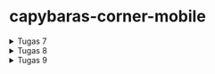 ﻿# capybaras-corner-mobile
<details>
<summary> Tugas 7 </summary>

1. Jelaskan apa yang dimaksud dengan stateless widget dan stateful widget, dan jelaskan perbedaan dari keduanya.
2. Sebutkan widget apa saja yang kamu gunakan pada proyek ini dan jelaskan fungsinya.
3. Apa fungsi dari setState()? Jelaskan variabel apa saja yang dapat terdampak dengan fungsi tersebut.
4. Jelaskan perbedaan antara const dengan final.
5. Jelaskan bagaimana cara kamu mengimplementasikan checklist-checklist di atas.

=============== 1 ===============
<br/>
Stateless dan stateful adalah dua jenis keadaan widget yang ada pada flutter. Stateless widget artinya adalah widget yang menampilkan data yang tetap/konstan atau tidak sering berubah. Kebalikannya, stateful widget digunakan ketika kita ingin menampilkan data yang sering berubah selama berjalannya aplikasi. Contoh simple stateful widget seperti label yang menunjukkan sebuah counter, tentu akan menunjukkan angka yang berubah (incrementing) sedangkan contoh stateless misalkan label yang menunjukkan nama aplikasi.
<br/>
=============== 2 ===============
<br/>
| Widget                       | Kegunaan                                                                                                             |
|------------------------------|----------------------------------------------------------------------------------------------------------------------|
| `MaterialApp`                | Root aplikasi dengan struktur Material Design, menyediakan navigasi dan tema.                                       |
| `ThemeData`                  | Mengatur tema visual aplikasi, seperti warna, font, dan gaya lainnya.                                               |
| `ColorScheme.fromSwatch`     | Membuat skema warna dari palet warna yang dipilih, menetapkan `primarySwatch` dan warna sekunder.                   |
| `MyHomePage`                 | Widget yang akan menjadi halaman beranda atau home page dari aplikasi.                                              |
| `MyApp`                      | Custom widget sebagai root aplikasi, menyusun `MaterialApp` dan pengaturan tema serta halaman awal.                 |
| `runApp`                     | Fungsi untuk menjalankan aplikasi, menampilkan widget utama (`MyApp`) dalam hierarchy aplikasi Flutter.             |
| `Scaffold`                   | Menyediakan struktur halaman dasar dengan `AppBar` dan `body`.                                                      |
| `AppBar`                     | Toolbar di bagian atas halaman, menampilkan judul dan ikon aplikasi.                                                |
| `Text`                       | Menampilkan teks statis pada layar. Digunakan untuk judul, sambutan, dan informasi lainnya.                         |
| `Padding`                    | Menambahkan jarak di sekitar widget untuk tata letak yang lebih rapi.                                               |
| `Column`                     | Menyusun widget secara vertikal, seperti teks dan kartu dalam halaman.                                              |
| `Row`                        | Menyusun widget secara horizontal, seperti `InfoCard` dalam satu baris.                                             |
| `InfoCard`                   | Custom widget yang menampilkan informasi sederhana (judul dan konten).                                              |
| `ItemCard`                   | Custom widget untuk ikon dan teks opsional. Respon `onTap` untuk interaksi pengguna.                               |
| `GridView.count`             | Menampilkan grid dengan jumlah kolom tetap, seperti `ItemCard` dalam 3 kolom.                                       |
| `Card`                       | Menampilkan kotak dengan elevasi, memberikan tampilan visual untuk `InfoCard`.                                      |
| `Material`                   | Menambahkan efek Material Design pada `ItemCard`, seperti warna latar belakang dan sudut melengkung.               |
| `InkWell`                    | Menambahkan efek klik pada `ItemCard` dan menampilkan `SnackBar` saat ditekan.                                      |
| `SnackBar`                   | Menampilkan pesan sementara di bagian bawah layar, sebagai respons ketika `ItemCard` ditekan.                      |
| `MediaQuery.of(context)`     | Mengambil ukuran layar untuk menyesuaikan tampilan secara responsif.                                                |
| `SizedBox`                   | Menambahkan jarak vertikal antara elemen-elemen dalam kolom.                                                        |
<br/>
=============== 3 ===============
<br/>
setState() digunakan untuk memberi sinyal framework bahwa isi dari sebuah `StatefulWidget` telah berubah dan butuh dicek.
setState() hanya berdampak pada variabel atau data yang berada dalam State dari widget tersebut, khususnya variabel-variabel yang digunakan dalam metode build. Variabel yang terpengaruh antara lain:
1. Variabel dengan nilai dinamis atau bisa berubah: Variabel seperti int counter, String text, atau List items yang diinisialisasi dalam State widget bisa diubah, dan setState() akan memperbarui tampilan sesuai perubahan tersebut.
2. Data yang ditampilkan di UI: Semua data yang digunakan di dalam build method, seperti teks, gambar, ukuran, atau warna, jika terhubung dengan variabel dalam state yang berubah, akan terpengaruh oleh setState().
3. Properti widget: Jika suatu properti dari widget bergantung pada nilai variabel dalam State, maka perubahan nilai tersebut juga mempengaruhi tampilan widget. Misalnya, properti color dari widget Container yang bergantung pada nilai dari variabel dalam state.
<br/>
=============== 4 ===============
<br/>

| Sifat                         | `const`                              | `final`                            | 
|-------------------------------|--------------------------------------|------------------------------------|
| Waktu penentuan nilai         | Compile-time                         | Run-time                           | 
| Dapat berubah nilainya?       | Tidak                                | Tidak                              | 
| Penggunaan pada variabel instance? | Tidak bisa                        | Bisa                               | 
| Memerlukan kata kunci `static` untuk class-level konstanta? | Ya                                  | Tidak (tidak bisa const)  | 
| Bersifat immutable (tidak dapat diubah) | Ya, mutlak (benar-benar konstan) | Ya, tetapi nilai di-set saat run-time | 
| Cocok untuk                   | Nilai konstan di seluruh aplikasi    | Nilai yang diketahui saat run-time dan hanya di-set sekali | 
| Contoh                         | `static const double pi = 3.14;`    | `final DateTime now = DateTime.now();` |

<br/>
=============== 5 ===============
<br/>
Hal pertama yang dilakukan adalah membuat file baru bernama ``menu.dart`` pada folder lib. Lalu memindahkan class `MyHomePage` dari ``main.dart`` kemudian mengubah jenisnya menjadi stateless widget. Kemudian mengisi isi class `MyHomePage` sesuai definisi yang diperlukan suatu stateless widget. Lalu juga menambahkan 3 variable Strings (nama, kelas, npm) sebagai data yang ditunjukkan pada info card nanti.

Selanjutnya, membuat class baru bernama `InfoCard` di ``menu.dart`` yang akan menunjukkan data nama, kelas, npm yang di-define pada `MyHomePage`. class `InfoCard` ini akan membuat suatu widget Card yang berbentuk kotak dan akan menampilkan data dan title dari data tersebut.

Kemudian buat class `ItemHomePage` yang punya atribut name, icon, dan colors. name disini bertipe String, icon bertipe IconData, colors bertipe MaterialColor. Lalu buat konstruktor untuk class ini. Jadi tiap instance ItemHomePage akan memiliki name, icon, dan colors.

Kembali ke Class `MyHomePage`, tambahkan list of `ItemHomePage` sebagai button-button yang ingin ditambahkan. Pada buttonnya kita bisa memberi warna yang kita inginkan sesuai dengan yang kita masukkan pada pembuatan instance `ItemHomePage` nya.

Kemudian untuk menunjukkan bentuk button dan logic buttonnya, kita buat class `ItemCard`. yang akan memiliki variable class nya yaitu instance dari `ItemHomePage`. Build context dari `ItemCard` akan mengembalikan widget Material dengan color dan icon diambil dari attribut `ItemHomePage`. Kemudian ketika di-click, akan menunjukkan snackbar yang memberi pesan "Kamu telah menekan tombol (nama tombol)".

Setelah itu, kita perlu mengintegrasikan class-class ini ke Home Page. Widget yang akan di-build akan berupa scaffold yang mana kita harus mendefine AppBar dan Body nya. 
<br/>
</details>

<details>
<summary> Tugas 8 </summary>
  1. Apa kegunaan const di Flutter? Jelaskan apa keuntungan ketika menggunakan const pada kode Flutter. Kapan sebaiknya kita menggunakan
const, dan kapan sebaiknya tidak digunakan? <br/>
  2. Jelaskan dan bandingkan penggunaan Column dan Row pada Flutter. Berikan contoh implementasi dari masing-masing layout widget ini!<br/>
  3. Sebutkan apa saja elemen input yang kamu gunakan pada halaman form yang kamu buat pada tugas kali ini. Apakah terdapat elemen input
Flutter lain yang tidak kamu gunakan pada tugas ini? Jelaskan!<br/>
  4. Bagaimana cara kamu mengatur tema (theme) dalam aplikasi Flutter agar aplikasi yang dibuat konsisten? Apakah kamu mengimplementasikan
tema pada aplikasi yang kamu buat?<br/>
  5. Bagaimana cara kamu menangani navigasi dalam aplikasi dengan banyak halaman pada Flutter?

=============== 1 ===============
<br/>
Const di flutter berguna sebagai penanda bahwa suatu variable itu konstan. Berbeda dengan final, const ditentukan nilainya saat compile time jadi dapat mempercepat jalannya aplikasi. Sebaiknya gunakan const pada variable/pemanggilan fungsi yang tidak akan berubah statenya. Const sebaiknya tidak digunakan pada variable atau instansiasi suatu class yang akan membutuhkan/dapat nilainya ketika runtime.
<br/>
=============== 2 ===============
<br/>
1. Widget Column
Column adalah widget yang menyusun elemen-elemen secara vertikal (dari atas ke bawah). Widget ini berguna untuk menumpuk komponen secara vertikal, misalnya daftar teks atau tombol yang harus disusun dalam satu kolom.
```dart
Column(
  mainAxisAlignment: MainAxisAlignment.center, // Menempatkan widget di tengah vertikal
  crossAxisAlignment: CrossAxisAlignment.center, // Menempatkan widget di tengah horizontal
  children: [
    Text('Hello'),
    Text('Welcome to Flutter'),
    ElevatedButton(
      onPressed: () {},
      child: Text('Click Me'),
    ),
  ],
)
```
2. Widget Row
Row adalah widget yang menyusun elemen-elemen secara horizontal (dari kiri ke kanan). Widget ini sering digunakan ketika Anda ingin menempatkan elemen-elemen yang perlu ditampilkan secara berdampingan, misalnya ikon dan teks dalam satu baris.
```dart
Row(
  mainAxisAlignment: MainAxisAlignment.spaceEvenly, // Menyebar widget secara merata
  crossAxisAlignment: CrossAxisAlignment.center, // Menempatkan widget di tengah vertikal
  children: [
    Icon(Icons.home, size: 32),
    Text('Home'),
    Icon(Icons.settings, size: 32),
    Text('Settings'),
  ],
)
```
<br/>
=============== 3 ===============
<br/>
1. TextFormField: adalah widget dasar yang sering dipakai untuk input teks seperti nama, alamat, atau deskripsi. Elemen ini bisa digunakan dengan validator untuk memeriksa validitas input.
Dalam Project ini saya hanya menggunakan TextFormField, mungkin untuk pemilihan `Chill Level` saya bisa menggunakan slider.

Widget form input lainnya, yang sering dipakai:
- DropdownButtonFormField: Sering digunakan untuk memilih dari sekumpulan pilihan tetap, seperti kategori produk atau jenis kelamin.
- Checkbox: Untuk input yang hanya memerlukan pilihan "ya" atau "tidak," seperti setuju pada syarat dan ketentuan.
- Radio: Jika pilihan terbatas pada satu opsi dari beberapa, misalnya, pilihan jenis pembayaran.
- Slider: Berguna untuk memilih nilai numerik dalam rentang tertentu, seperti intensitas atau level sesuatu.
- Switch: Biasanya digunakan untuk pengaturan aktif/nonaktif, misalnya, notifikasi aplikasi.
- DatePicker: Menampilkan kalender untuk memilih tanggal, seperti pada formulir pemesanan.
- TimePicker: Untuk memilih waktu spesifik, misalnya untuk pengaturan jadwal.

<br/>
=============== 4 ===============
<br/>
Pada tanggal readme ini ditulis ``12/11/2024``, saya baru menggunakan widget ``ThemeData`` pada ``main.dart`` untuk mengatur theme color aplikasi. Saya juga menerapkan ``IconThemeData`` pada bagian AppBar di ``menu.dart``. Untuk pengaplikasian theme warna aplikasinya, dapat menggunakan ``Theme.of(context)``.
<br/>
=============== 5 ===============
<br/>
Tentu saja dengan widget Navigator adalah yang paling umum, cara kerjanya bisa dibayangkan sebagai stack of screens. Dimana ketika ingin berganti screen (dari top of stack) kita bisa lakukan push sebuah screen(widget), pop, ataupun mengganti top of stack dengan screen lain secara langsung. Penggunaan stack ini memungkinkan pengguna untuk rollback ke screen sebelumnya (dengan pop stack).
<br/>
</details>


<details>
  <summary> Tugas 9 </summary>
<br/>
1. Jelaskan mengapa kita perlu membuat model untuk melakukan pengambilan ataupun pengiriman data JSON? Apakah akan terjadi error jika kita tidak membuat model terlebih dahulu? <br/>
2. Jelaskan fungsi dari library http yang sudah kamu implementasikan pada tugas ini <br/>
3. Jelaskan fungsi dari CookieRequest dan jelaskan mengapa instance CookieRequest perlu untuk dibagikan ke semua komponen di aplikasi Flutter. <br/>
4. Jelaskan mekanisme pengiriman data mulai dari input hingga dapat ditampilkan pada Flutter. <br/>
5. Jelaskan mekanisme autentikasi dari login, register, hingga logout. Mulai dari input data akun pada Flutter ke Django hingga selesainya proses autentikasi oleh Django dan tampilnya menu pada Flutter. <br/>
6. Jelaskan bagaimana cara kamu mengimplementasikan checklist di atas secara step-by-step! (bukan hanya sekadar mengikuti tutorial) <br/>

=============== 1 ===============
<br/>
Alasan perlunya membuat model dalam data delivery JSON:
- Struktur Jelas: Model memastikan data yang diterima atau dikirim memiliki format yang konsisten.
- Parsing Mudah: Model mempermudah mengubah JSON ke objek yang bisa langsung dipakai di kode.
- Validasi Data: Model bisa memeriksa tipe dan format data agar sesuai sebelum dipakai.
- Kode Rapi: Dengan model, kode jadi lebih bersih dan lebih mudah dipahami.

Jika tidak membuat model, error tidak selalu terjadi namun ada beberapa hal yang dapat terjadi jika tidak membuat model yaitu
- Error Tipe Data: Data dari JSON bisa salah tipe (contoh, angka ternyata string).
- Kesulitan Debugging: Kalau ada masalah, jadi sulit melacak kesalahan karena data diproses manual.
- Kode Berantakan: Anda harus menulis banyak logika tambahan untuk mengakses atau memeriksa data.
- Error Tak Terduga: Kalau API berubah (misalnya, atribut dihapus atau diubah namanya), aplikasi bisa gagal tanpa pemberitahuan yang jelas.

<br/>
=============== 2 ===============
<br/>
Library http pada tugas ini digunakan untuk melakukan komunikasi antara aplikasi dengan server melalui protokol HTTP. Fungsi utamanya meliputi:
* Mengirim Permintaan HTTP: http memungkinkan aplikasi mengirim permintaan HTTP seperti GET, POST, PUT, dan DELETE ke server untuk mengambil atau mengubah data.
* Mengelola Respons dari Server: Library ini memproses respons dari server, seperti data JSON yang dikembalikan, status kode HTTP (misalnya, 200 untuk sukses atau 404 untuk tidak ditemukan), dan header respons lainnya.
* Parsing Data JSON: Data yang diterima dari server biasanya dalam format JSON. Dengan http, data ini dapat dengan mudah diubah menjadi objek Dart agar lebih mudah digunakan.
* Mendukung Aplikasi Berbasis REST API: http memudahkan integrasi aplikasi dengan REST API, seperti dalam tugas ini, di mana aplikasi Anda berkomunikasi dengan backend untuk mengambil atau mengirimkan data.
<br/>
=============== 3 ===============
<br/>
**CookieRequest** digunakan untuk menangani komunikasi HTTP dengan server, terutama yang membutuhkan autentikasi berbasis cookie. Fungsinya adalah:
Mengelola cookie: Menyimpan dan mengirim cookie untuk menjaga sesi pengguna.
Mempermudah request HTTP: Menangani pengiriman data (GET/POST) tanpa perlu mengatur cookie secara manual.
Otentikasi otomatis: Memastikan pengguna yang login tetap terautentikasi saat mengakses data atau halaman tertentu.

Kenapa Perlu Dibagikan ke Semua Komponen?
Menjaga sesi: Semua halaman butuh akses ke cookie agar pengguna tidak logout saat berpindah halaman.
Konsistensi data: Instance yang sama mencegah perbedaan data atau cookie antar halaman.
Efisiensi: Menghindari duplikasi kerja dan meminimalkan error saat berkomunikasi dengan server.
<br/>
=============== 4 ===============
<br/>
Misalkan input dari suatu website, akan diproses dari website tersebut yang mana akan mengirimkan endpointnya yang berisi data dari input tersebut dalam bentuk JSON. Kemudian dari Flutter
akan mengambil data JSON nya dengan await http. Kemudian data JSON yang sudah diambil akan diproses sesuai kebutuhan, lalu ditampilkan sesuai dengan yang diinginkan.
<br/>
=============== 5 ===============
<br/>
Dimulai dari register dari flutter, disini akan diminta input nama dan password yang akan dikirimkan dalam bentuk JSON ke website yang sesuai url kiriman dengan metode POST. Kemudian ke backend websitenya JSON dari flutter digunakan sebagai input untuk login di websitenya kemudian akan menghasilkan response yang sesuai dengan status login dan lagi response ini berupa JSON dari websitenya. Jika berhasil akan menghasilkan status success, kembali ke Flutter, flutter akan menunggu response JSON ini dan akan mengirimkan page login jika register berhasil.

Untuk bagian Login kurang lebih sama, input nama dan password dari Flutter dalam JSON ke website lalu diproses di Website yang hasilnya akan mengirim response JSON yang ditunggu oleh Flutter, kemudian Flutter bertindak sesuai hasil response JSON dari websitenya. Dalam kasus ini jika dikembalikan status = True, maka user sudah terlogin. Lalu di Flutter nya push page untuk menu utama.

Untuk bagian logout, Flutter hanya melakukan request.logout yang juga menunggu response JSON dari website. Di backend websitenya diproses untuk logout user kemudian dia mengembalikan JSON response lagi. Lalu jika response message nya berhasil Flutter mengembalikan user ke login page.

<br/>
=============== 6 ===============
<br/>
Pertama tentu saja mengatur Integrasi antara Flutter dengan Django, dengan menginstall dependencies yang dibutuhkan di Flutternya dan Django. Lalu juga membuat aplikasi baru pada Django nya bernama authentication yang akan mengatur masalah autentikasi dari Flutter ke Django. Kemudian ubah main.dart supaya memiliki CookieRequest fungsinya sesuai yang telah disebutkan di atas.

Pada aplikasi authentication di Django tambahkan semua fungsi views.py yang akan menghandle request dari Flutter dan mengembalikan response (bisa berupa JSON) ke Flutter. 

Lalu, pada flutter sendiri tambahkan semua file ``.dart`` yang berfungsi untuk menunjukkan fitur kepada user, seperti login, register, list produk.

Untuk bagian list produk pada Flutter, kita akan melakukan Fetch data dari Django tepatnya dari app main. Kita buat dulu modelsnya di Flutter supaya memudahkan validasi data dari Djangonya. Tentu saja untuk mendapatkan datanya, dari Django mengirimkan data JSON yang akan diolah di Flutter sesuai models. Kemudian baru ditunjukkan sesuai kebutuhan.

Karena diminta untuk menunjukkan detail untuk setiap produk dalam pagenya sendiri. Kita perlu membuat ``product_detail.dart`` untuk menghandle itu. pada list product page akan ada tombol yang mengarahkan ke page sesuai yang berisi detail produk yang diclick. Dari list product itu juga dikirimkan data yang telah di fetch disitu ke page detailnya.
Kemudian di page detail productnya tinggal menunjukkan hasil fetch data yang telah dilakukan di list product.

Kemudian kita juga harus mengintegrasikan form produk pada flutter dengan yang di django. Untuk ini kita perlu membuat fungsi views baru di Django, yang akan menerima data JSON dari Flutter, lalu di Djangonya, dibentuklah produknya, jika berhasil akan dikirimkan response berupa JSOn lagi ke Flutter. Produk yang berhasil ditambahkan itu akan masuk ke database Django.

<br/>

  
</details>
